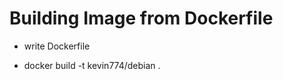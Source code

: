 Building Image from Dockerfile
==============================

* write Dockerfile

* docker build -t kevin774/debian . 

